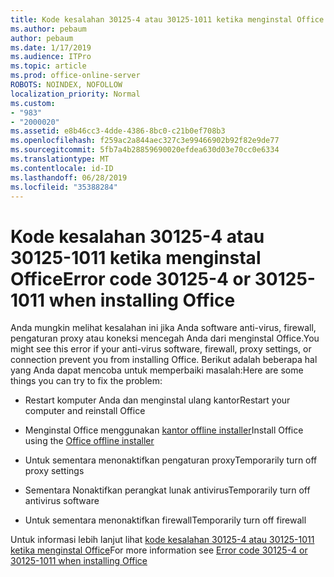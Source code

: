 ```yaml
---
title: Kode kesalahan 30125-4 atau 30125-1011 ketika menginstal Office
ms.author: pebaum
author: pebaum
ms.date: 1/17/2019
ms.audience: ITPro
ms.topic: article
ms.prod: office-online-server
ROBOTS: NOINDEX, NOFOLLOW
localization_priority: Normal
ms.custom:
- "983"
- "2000020"
ms.assetid: e8b46cc3-4dde-4386-8bc0-c21b0ef708b3
ms.openlocfilehash: f259ac2a844aec327c3e99466902b92f82e9de77
ms.sourcegitcommit: 5fb7a4b28859690020efdea630d03e70cc0e6334
ms.translationtype: MT
ms.contentlocale: id-ID
ms.lasthandoff: 06/28/2019
ms.locfileid: "35388284"
---
```

# <a name="error-code-30125-4-or-30125-1011-when-installing-office"></a><span data-ttu-id="e8de6-102">Kode kesalahan 30125-4 atau 30125-1011 ketika menginstal Office</span><span class="sxs-lookup"><span data-stu-id="e8de6-102">Error code 30125-4 or 30125-1011 when installing Office</span></span>

<span data-ttu-id="e8de6-103">Anda mungkin melihat kesalahan ini jika Anda software anti-virus, firewall, pengaturan proxy atau koneksi mencegah Anda dari menginstal Office.</span><span class="sxs-lookup"><span data-stu-id="e8de6-103">You might see this error if your anti-virus software, firewall, proxy settings, or connection prevent you from installing Office.</span></span> <span data-ttu-id="e8de6-104">Berikut adalah beberapa hal yang Anda dapat mencoba untuk memperbaiki masalah:</span><span class="sxs-lookup"><span data-stu-id="e8de6-104">Here are some things you can try to fix the problem:</span></span>
  
- <span data-ttu-id="e8de6-105">Restart komputer Anda dan menginstal ulang kantor</span><span class="sxs-lookup"><span data-stu-id="e8de6-105">Restart your computer and reinstall Office</span></span>

- <span data-ttu-id="e8de6-106">Menginstal Office menggunakan [kantor offline installer](https://support.office.com/article/f0a85fe7-118f-41cb-a791-d59cef96ad1c?wt.mc_id=Alchemy_ClientDIA)</span><span class="sxs-lookup"><span data-stu-id="e8de6-106">Install Office using the [Office offline installer](https://support.office.com/article/f0a85fe7-118f-41cb-a791-d59cef96ad1c?wt.mc_id=Alchemy_ClientDIA)</span></span>

- <span data-ttu-id="e8de6-107">Untuk sementara menonaktifkan pengaturan proxy</span><span class="sxs-lookup"><span data-stu-id="e8de6-107">Temporarily turn off proxy settings</span></span>

- <span data-ttu-id="e8de6-108">Sementara Nonaktifkan perangkat lunak antivirus</span><span class="sxs-lookup"><span data-stu-id="e8de6-108">Temporarily turn off antivirus software</span></span>

- <span data-ttu-id="e8de6-109">Untuk sementara menonaktifkan firewall</span><span class="sxs-lookup"><span data-stu-id="e8de6-109">Temporarily turn off firewall</span></span>

<span data-ttu-id="e8de6-110">Untuk informasi lebih lanjut lihat [kode kesalahan 30125-4 atau 30125-1011 ketika menginstal Office](https://support.office.com/article/7bfabec6-76be-4cde-880e-819a9c569612?wt.mc_id=Alchemy_ClientDIA)</span><span class="sxs-lookup"><span data-stu-id="e8de6-110">For more information see [Error code 30125-4 or 30125-1011 when installing Office](https://support.office.com/article/7bfabec6-76be-4cde-880e-819a9c569612?wt.mc_id=Alchemy_ClientDIA)</span></span>
  